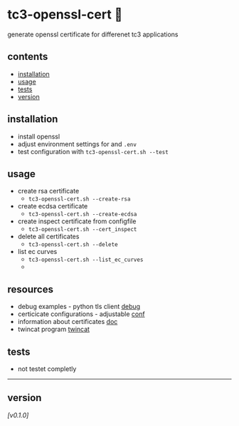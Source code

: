 # tc3-openssl-cert :closed_lock_with_key:
generate openssl certificate for differenet tc3 applications

## contents
* [installation](#installation)
* [usage](#usage)
* [tests](#tests)
* [version](#version)

## installation
* install openssl
* adjust environment settings for and `.env`
* test configuration with `tc3-openssl-cert.sh --test`

## usage 
* create rsa certificate
  - `tc3-openssl-cert.sh --create-rsa`
* create ecdsa certificate
  - `tc3-openssl-cert.sh --create-ecdsa`
* create inspect certificate from configfile
  - `tc3-openssl-cert.sh --cert_inspect`
* delete all certificates
  - `tc3-openssl-cert.sh --delete`
* list ec curves
  - `tc3-openssl-cert.sh --list_ec_curves`
  - 
## resources
* debug examples - python tls client [debug](debug/)
* certicicate configurations - adjustable [conf](conf/)
* information about certificates [doc](doc/)
* twincat program [twincat](twincat/)

## tests
* not testet completly
  
---
## version
*[v0.1.0]*

